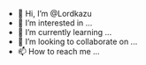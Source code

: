 - 👋 Hi, I’m @Lordkazu
- 👀 I’m interested in ...
- 🌱 I’m currently learning ...
- 💞️ I’m looking to collaborate on ...
- 📫 How to reach me ...

<!---
Lordkazu/Lordkazu is a ✨ special ✨ repository because its `README.md` (this file) appears on your GitHub profile.
You can click the Preview link to take a look at your changes.
--->
